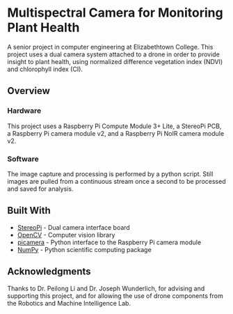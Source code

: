 # Multispectral Camera for Monitoring Plant Health

A senior project in computer engineering at Elizabethtown College. This project uses a dual camera system attached to a drone in order to provide insight to plant health, using normalized difference vegetation index (NDVI) and chlorophyll index (CI).

## Overview

### Hardware

This project uses a Raspberry Pi Compute Module 3+ Lite, a StereoPi PCB, a Raspberry Pi camera module v2, and a Raspberry Pi NoIR camera module v2.

### Software

The image capture and processing is performed by a python script. Still images are pulled from a continuous stream once a second to be processed and saved for analysis.

## Built With

* [StereoPi](https://stereopi.com/) - Dual camera interface board
* [OpenCV](https://opencv.org/) - Computer vision library
* [picamera](https://github.com/waveform80/picamera) - Python interface to the Raspberry Pi camera module
* [NumPy](https://numpy.org/) - Python scientific computing package

## Acknowledgments

Thanks to Dr. Peilong Li and Dr. Joseph Wunderlich, for advising and supporting this project, and for allowing the use of drone components from the Robotics and Machine Intelligence Lab.
